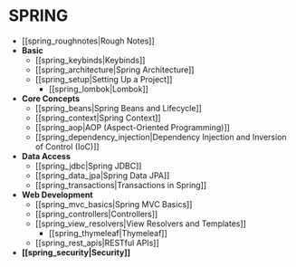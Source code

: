 # SPRING

- [[spring_roughnotes|Rough Notes]]
- **Basic**
  - [[spring_keybinds|Keybinds]]
  - [[spring_architecture|Spring Architecture]]
  - [[spring_setup|Setting Up a Project]]
    - [[spring_lombok|Lombok]]
- **Core Concepts**
  - [[spring_beans|Spring Beans and Lifecycle]]
  - [[spring_context|Spring Context]]
  - [[spring_aop|AOP (Aspect-Oriented Programming)]]
  - [[spring_dependency_injection|Dependency Injection and Inversion of Control (IoC)]]
- **Data Access**
  - [[spring_jdbc|Spring JDBC]]
  - [[spring_data_jpa|Spring Data JPA]]
  - [[spring_transactions|Transactions in Spring]]
- **Web Development**
  - [[spring_mvc_basics|Spring MVC Basics]]
  - [[spring_controllers|Controllers]]
  - [[spring_view_resolvers|View Resolvers and Templates]]
    - [[spring_thymeleaf|Thymeleaf]]
  - [[spring_rest_apis|RESTful APIs]]
- **[[spring_security|Security]]**

